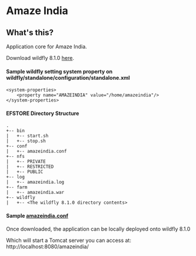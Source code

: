 # Amaze India

## What's this?
Application core for Amaze India.

Download wildfly 8.1.0 [here](http://download.jboss.org/wildfly/8.1.0.Final/wildfly-8.1.0.Final.zip).

#### Sample wildfly setting system property on wildfly/standalone/configuration/standalone.xml
	<system-properties>
        <property name="AMAZEINDIA" value="/home/amazeindia"/>
	</system-properties>
	
#### EFSTORE Directory Structure
	.
	+-- bin
	|   +-- start.sh
	|   +-- stop.sh
	+-- conf
	|   +-- amazeindia.conf
	+-- nfs
	|   +-- PRIVATE
	|   +-- RESTRICTED
	|   +-- PUBLIC
	+-- log
	|   +-- amazeindia.log
	+-- farm
	|   +-- amazeindia.war
	+-- wildfly
	|   +-- <The wildfly 8.1.0 directory contents>
	
#### Sample	[amazeindia.conf](src/main/resources/spring/amazeindia.conf)

Once downloaded, the application can be locally deployed onto wildfly 8.1.0

Which will start a Tomcat server you can access at: http://localhost:8080/amazeindia/


